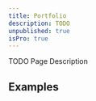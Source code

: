 ```yaml
---
title: Portfolio
description: TODO
unpublished: true
isPro: true
---
```


TODO Page Description

## Examples